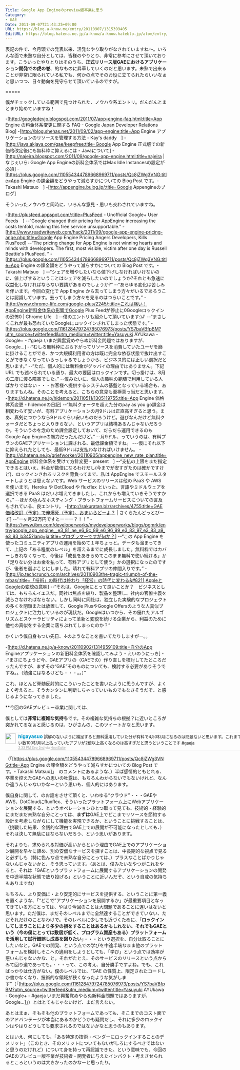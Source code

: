 ```yaml
---
Title: Google App Engineのpreview版卒業に思う
Category:
- GAE
Date: 2011-09-07T21:43:25+09:00
URL: https://blog.a-know.me/entry/20110907/1315399405
EditURL: https://blog.hatena.ne.jp/a-know/a-know.hateblo.jp/atom/entry/12921228815727979455
---
```


表記の件で、今月頭での発表以来、活発なやり取りがなされていますね〜。いろんな面で未熟な自分としては、皆様のやりとり、非常に参考にさせて頂いております。こういったやりとりはそのうち、<span class="deco" style="font-weight:bold;">正式リリース版GAEにおけるアプリケーション開発での虎の巻</span>、的なものに昇華していくのだと思います。未熟で出来ることが非常に限られている私でも、何かの点でそのお役に立てられたらいいなぁと思いつつ、日々動向を見守らせて頂いているのですが。

=====

僕がチェックしている範囲で見つけられた、ノウハウ系エントリ。だんだんとまとまり始めていますね！


-[http://googledevjp.blogspot.com/2011/07/app-engine-faq.html:title=App Engine の料金体系変更に関する FAQ - Google Japan Developer Relations Blog]
-[http://blog.shehas.net/2011/09/02/app-engine:title=App Engine アプリケーションのリソースを管理する方法 - Kay&#39;s daddy　]
-[http://java.akjava.com/gae/keepfree:title=Google App Engine 正式版での新価格改定後にも無料枠に抑えるには - Javaについて]
-[http://najeira.blogspot.com/2011/09/google-app-engine.html:title=najeira | なじぇいら: Google App Engineの新料金体系ではMax Idle Instancesの設定が必須]
-[https://plus.google.com/110554344789668969711/posts/Qc8jZWg3VNG:title=App Engine の課金額をどうやって減らすかについての Blog Post です。- Takashi Matsuo　]
-[http://appengine.bulog.jp/:title=Google Appengineのブログ]



そういったノウハウと同時に、いろんな意見・思いも交わされていますね。



-[http://plusfeed.appspot.com/:title=PlusFeed - Unofficial Google+ User Feeds　]
--“Google changed their pricing for AppEngine increasing the costs tenfold, making this free service unsupportable.”
-[http://www.readwriteweb.com/hack/2011/09/google-app-engine-pricing-ange.php:title=Google App Engine Pricing Angers Developers, Kills PlusFeed]
--“The pricing change for App Engine is not winning hearts and minds with developers. The first, most visible, victim after one day is Russell Beattie's PlusFeed. ”
-[https://plus.google.com/110554344789668969711/posts/Qc8jZWg3VNG:title=App Engine の課金額をどうやって減らすかについての Blog Post です。- Takashi Matsuo　]
--“シェアを増やしたいなら値下げしなければいけないのに、値上げするということはシェアを減らしたいのでしょうか?それとも急速に収益化しなければならない要請があるのでしょうか?”
--“あらゆる変化は苦しみを伴います。今回の変化で App Engine から去ってしまう方々がいるであろうことは認識しています。去ってしまう方々を見るのはつらいことです。”
-[http://www.chrome-life.com/google-plus/2245/:title=これは痛い！AppEngine新料金体系の影響でGoogle Plus Feedが停止に0Googleロックインの恐怖0 | Chrome Life　]
--僕のエントリも紹介して頂いています:)♪
--“まさしくこれが最も恐れていたGoogleにロックインされてしまった状態です。”
-[https://plus.google.com/116128479724785076973/posts/YS7baVBfpBM?utm_source=twitterfeed&utm_medium=twitter:title=Yasuyuki AYUkawa - Google+ - #gaeja いまだ興奮覚めやらぬ新料金問題ではありますが、Google…]
--“むしろ無料枠にぶら下がってリソースを消費していたユーザを篩に掛けることができ、かつ大規模利用者の方は既に完全な依存状態で抜け出すことができなくなっていらっしゃるでしょうから、ビジネス的には正しい選択だと思います。”
--“ただ、個人的には新料金がグッバイの理由ではありません。下記 URL でも述べられている通り、最大の要因はロックインです。切っ掛けは、8月の二度に渡る障害でした。”
--僕みたいに、個人の趣味の範疇で利用している人ばかりではない・・・お客様へ提供するシステムの基盤となっている場合も、ありますもんね。そのことを考えると、こちらの意見も至極真っ当だと思います。
-[http://d.hatena.ne.jp/hidemon/20110511/1305119755:title=App Engine 価格体系変更 - hidemonの日記]
--“無料クォータを超えた分のpay as you go課金は相変わらず安いが、有料アプリケーションの月9ドルは正直高すぎると思う。まあ、真剣につかうなら9ドルぐらい安いものだろうけど。遊びなんだけど無料クォータだとちょっと入りきらない、というアプリは結構あるんじゃないだろうか。そういうのを念のため課金設定しておいて、だらだら運用できるのもGoogle App Engineの魅力だったんだけど。”
--月9ドル、っていうのは、有料プランのGAEアプリケーションに課される、最低課金額ですね。
---仮にそれ以下に抑えられたとしても、最低9ドルは支払わなければいけません。
-[http://d.hatena.ne.jp/griefworker/20110905/appengine_new_rate_plan:title=AppEngine 新料金体系を受けて方針変更 - present　]
--“支払の上限をまだ指定できるとはいえ、料金が数倍になるわけだし(今までが安すぎたのは確かですけど)、ロックインされるリスクを背負ってまで、私は AppEngine でスモールスタートしようとは思えないです。Web サービスのリリースは他の PaaS や AWS を使います。Heroku や DotCloud や fluxflex といった、言語やミドルウェアを選択できる PaaS はだいぶ増えてきましたし、これからも増えていきそうですから。”
--ほかの色んなホスティング・プラットフォームサービスについての言及もされている、良エントリ。
-[http://sakuratan.biz/archives/4755:title=GAE価格改訂（予定）で俺爆死（予定）、おまいらどーよ？ | さくらたんどっとびーず]
--“一ヶ月22万円ですとーーー？！！”
-[https://www.ibm.com/developerworks/mydeveloperworks/blogs/pgmrk/entry/google_app_engine__e3_81_ae_e6_9c_89_e6_96_99_e3_83_97_e3_83_a9_e3_83_b345?lang=ja:title=プログラマーですが何か？]
--“この App Engine を使ったコミュニティアプリの運用を始めて１年ちょっと。データも溜まってきて、上記の「ある程度のレベル」を超えるまでに成長しました。無料枠ではカバーしきれなくなって、今後は「成長をあきらめてこのまま無料で使い続ける」か「足りない分はお金を払って、有料アプリとして使う」かの選択になったのですが、後者を選ぶことにしました。晴れて有料アプリの仲間入りです。”
-[http://jp.techcrunch.com/archives/20110903the-tragic-triumph-of-the-mbas/:title=「技術」の時代は終わり「経営」の時代に変わる&#8211;AppleとGoogleの変貌の意味]
--“それは、Googleにとって良いことか？　ビジネスとしては、もちろんイエスだ。同社は焦点を絞り、製品を整理し、社内の官僚主義を減らさなければならない。しかし同時に同社は、独立した実験的なプロジェクトの多くを閉鎖または放置して、Google PlusやGoogle Offersのような人真似プロジェクトに注力しているのが現状だ。Googleはいつから、その優れたアルゴリズムとスケーラビリティによって革新と変貌を続ける企業から、利益のために他社の真似をする企業に落ちぶれてしまったのか？”



かくいう僕自身もつい先日、↓のようなことを書いてたりしますがー。。



-[http://d.hatena.ne.jp/a-know/20110902/1314959109:title=自分のApp Engineアプリケーションの新旧料金体系を確認してみよう - えいのうにっき]
--“まさにちょうど今、GAEアプリの（GAEでの）作り直しを検討してたところだったんですが、まずその“GAE”そのものについても、検討する必要がありそうですね。。（勉強にはなるけども・・・。。）”



これ、ほとんど脊髄反射的にこういったことを書いたように思うんですが、よくよく考えると、そうカンタンに判断しちゃっていいものでもなさそうだぞ、と感じるようになってきました。



**今回のGAEプレビュー卒業に関しては、

僕としては<span class="deco" style="font-weight:bold;">非常に複雑な気持ち</span>です。その複雑な気持ちの根拠？に近いところが突かれてるなぁと感じるのは、ひがさんの、このツイートかなと思います。


<div align=center>
<ol id="div_table_01" class="matome row2" style="width:900px;text-align:left;border-bottom:1px solid #f5f5f5;list-style-type: none; padding-left: 0px;">
<li class="matome-tweet" style="border-top:1px solid #f5f5f5;min-height:34px;padding:3px 0px;clear:both;">
<div class="matome-icon" style="float:left;margin-right:8px;">
<a href="http://twitter.com/higayasuo"><img src="//usericons.relucks.org/twitter/higayasuo" height="32" width="32" style="vertical-align:text-top;border-style:none;"></a>
</div>
<span class="matome-status-body" style="display:block;width:860px;overflow:hidden;margin-left:40px;">
<div class="matome-status-content" style="font-size:0.9em;"><div class="entry-content">
<strong><a href="http://twitter.com/higayasuo" class="screen-name" style="font-size:1.2em;color:#0099cc;text-decoration: none;">higayasuo</a></strong> 誤解のないように補足すると無料運用していた分が有料で4,50$/月になるのは問題ないと思います。これまでが安すぎただけ。そうじゃない数100$/月以上払っていたアプリが2倍以上高くなるのは高すぎだと思うということです <a href="http://twitter.com/#search?q=%23gaeja" target="_blank">#gaeja</a>
</div></div>
<div class="matome-status-data" style="font-size:x-small;">
<div class="matome-published timestamp" style="line-height:120%;">
<a class="matome-entry-date" href="http://twitter.com/higayasuo/status/109514335679819776" style="color:#a9a9a9;">3:33 PM Sep 2nd</a> <span class="matome-source" style="color:#a9a9a9;">via <a href="http://www.hootsuite.com" style="color:#a9a9a9;" rel="nofollow">HootSuite</a></span>
</div></div></span></li>
</ol>
</div>



（「[https://plus.google.com/110554344789668969711/posts/Qc8jZWg3VNG:title=App Engine の課金額をどうやって減らすかについての Blog Post です。- Takashi Matsuo]」　のコメントにあるような、）半ば感情的ともとれる、卒業を控えたGAEへの思いの吐露は、もちろんわからないでもないけれど、なんか違うんじゃないかなーという思いも、個人的にはあります。


僕自身に関して、のお話をさせて頂くと、いわゆる“クラウド”・・・GAEやAWS、DotCloudにfluxflex、そういったプラットフォーム上にWebアプリケーションを展開する、というオペレーションひとつ取って見ても、技術的・経験的にまだまだ未熟な自分にとっては、<span class="deco" style="font-weight:bold;">まずは</span>GAE上でどこまでリソースを節約する設計を考慮しながらにして機能を実現できるか、ということに挑戦することは、（挑戦した結果、金銭的な理由でGAE上での展開が不可能になったとしても、）それは決して無駄にはならないだろう、という思いがあります。


それよりも、求められる対価が高いからという理由でGAE上でのアプリケーション展開を早々に諦め、別の安価なサービスを探すことは、中長期的な視点で見ると必ずしも（特に色んな点で未熟な自分にとっては、）プラスなことばかりじゃないんじゃないかと、そう思っています。（あとは、僕みたいなやつがこれをやると、それは「GAEというプラットフォームに展開するアプリケーションの開発を中途半端な状態で放り投げる」ということに近いんだぞ、という自戒の気持ちもありますね）


もちろん、より安価に・より安定的にサービスを提供する、ということに第一義を置くような、「“どこで”アプリケーションを展開するか」が最重要項目となってきている方にとっては、やはり今回のことは大問題であることに違いはないと思います。ただ僕は、まだそのレベルまでに全然達することができていない、ただそれだけのことなわけで。そのレベルに少しでも近づくために、「<span class="deco" style="font-weight:bold;">ロックインしてしまうことにより多少の損をすることはあるかもしれない、それでもGAEという（今の僕にとっては敷居が低く、プログラム資産もある）プラットフォームを活用して試行錯誤し成長を図りたい</span>」・・・という選択を、自分は取ることにしたいなと。GAEでの開発、という点での学びを中途半端なまま他のプラットフォームを検討しそこへの適用をしようとしても、「学び」という点では効率が悪いんじゃないかな、と。それがたとえ、そのサービスのリリースという点からみて回り道であっても。・・・って、この考え、自分勝手ですよね。でも、こればっかりは仕方がない。僕のレベルでは、“GAE の性質上、限定されたコードしか書かなくなり、技術的な領域が狭くなったような気がします”（「[https://plus.google.com/116128479724785076973/posts/YS7baVBfpBM?utm_source=twitterfeed&utm_medium=twitter:title=Yasuyuki AYUkawa - Google+ - #gaeja いまだ興奮覚めやらぬ新料金問題ではありますが、Google…]」）とはとてもじゃないけど、まだ言えない。


あとはまぁ、そもそも他のプラットフォームであっても、そこまでのコスト面でのアドバンテージが本当にあるのかどうかも疑問だし、それに多少のロックインはやはりどうしても要求されるのではないかなと思うのもあります。


とはいえ、何にしても、「ある特定の技術・ベンダーにロックインすることのデメリット」（このとき、そのメリットについてもないがしろにするべきではないと思うのだけれど）について身を持って再認識できた、という意味でも、今回のGAEのプレビュー版卒業が技術者・開発者に与えたインパクト・考えさせられるところというのは大きかったのかなーと思ったり。


<script src="https://moshi-moshi.moshimo.works/moshimoshi/a_know_blog/20110907-1315399405?title=Google%20App%20Engine%E3%81%AEpreview%E7%89%88%E5%8D%92%E6%A5%AD%E3%81%AB%E6%80%9D%E3%81%86"></script>
